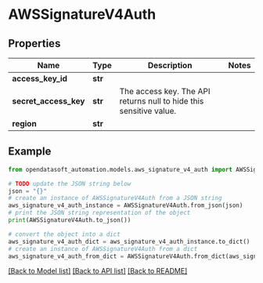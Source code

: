# AWSSignatureV4Auth


## Properties

Name | Type | Description | Notes
------------ | ------------- | ------------- | -------------
**access_key_id** | **str** |  | 
**secret_access_key** | **str** | The access key. The API returns null to hide this sensitive value. | 
**region** | **str** |  | 

## Example

```python
from opendatasoft_automation.models.aws_signature_v4_auth import AWSSignatureV4Auth

# TODO update the JSON string below
json = "{}"
# create an instance of AWSSignatureV4Auth from a JSON string
aws_signature_v4_auth_instance = AWSSignatureV4Auth.from_json(json)
# print the JSON string representation of the object
print(AWSSignatureV4Auth.to_json())

# convert the object into a dict
aws_signature_v4_auth_dict = aws_signature_v4_auth_instance.to_dict()
# create an instance of AWSSignatureV4Auth from a dict
aws_signature_v4_auth_from_dict = AWSSignatureV4Auth.from_dict(aws_signature_v4_auth_dict)
```
[[Back to Model list]](../README.md#documentation-for-models) [[Back to API list]](../README.md#documentation-for-api-endpoints) [[Back to README]](../README.md)



